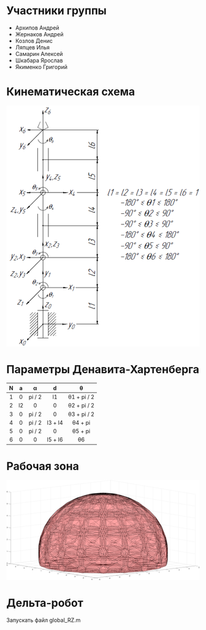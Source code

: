 # Участники группы
+ Архипов Андрей
+ Жернаков Андрей
+ Козлов Денис
+ Ляпцев Илья
+ Самарин Алексей
+ Шкабара Ярослав
+ Якименко Григорий
# Кинематическая схема
![](https://github.com/dekoden/Manipulator/blob/main/%D0%9A%D0%B8%D0%BD%D0%B5%D0%BC%D0%B0%D1%82%D0%B8%D1%87%D0%B5%D1%81%D0%BA%D0%B0%D1%8F%20%D1%81%D1%85%D0%B5%D0%BC%D0%B0%20%2B%20%D0%9F%D0%97%D0%9A%20%2B%20%D0%A0%D0%B0%D0%B1%D0%BE%D1%87%D0%B0%D1%8F%20%D0%B7%D0%BE%D0%BD%D0%B0/KinematicScheme.png "Кинематическая схема")
# Параметры Денавита-Хартенберга
| N | a | α | d | θ |
|:---------:|:---------:|:---------:|:---------:|:---------:|
| 1 | 0 | pi / 2 | l1 | θ1 + pi / 2 |
| 2 | l2 | 0 | 0 | θ2 + pi / 2 |
| 3 | 0 | pi / 2 | 0 | θ3 + pi / 2 |
| 4 | 0 | pi / 2 | l3 + l4 | θ4 + pi |
| 5 | 0 | pi / 2 | 0 | θ5 + pi |
| 6 | 0 | 0 | l5 + l6 | θ6 |
# Рабочая зона
![](https://github.com/dekoden/Manipulator/blob/main/%D0%9A%D0%B8%D0%BD%D0%B5%D0%BC%D0%B0%D1%82%D0%B8%D1%87%D0%B5%D1%81%D0%BA%D0%B0%D1%8F%20%D1%81%D1%85%D0%B5%D0%BC%D0%B0%20%2B%20%D0%9F%D0%97%D0%9A%20%2B%20%D0%A0%D0%B0%D0%B1%D0%BE%D1%87%D0%B0%D1%8F%20%D0%B7%D0%BE%D0%BD%D0%B0/Workspace.png "Рабочая зона")
# Дельта-робот
Запускать файл global_RZ.m
